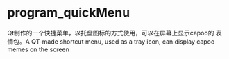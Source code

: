 # program_quickMenu
Qt制作的一个快捷菜单，以托盘图标的方式使用，可以在屏幕上显示capoo的 表情包。A QT-made shortcut menu, used as a tray icon, can display capoo memes on the screen
